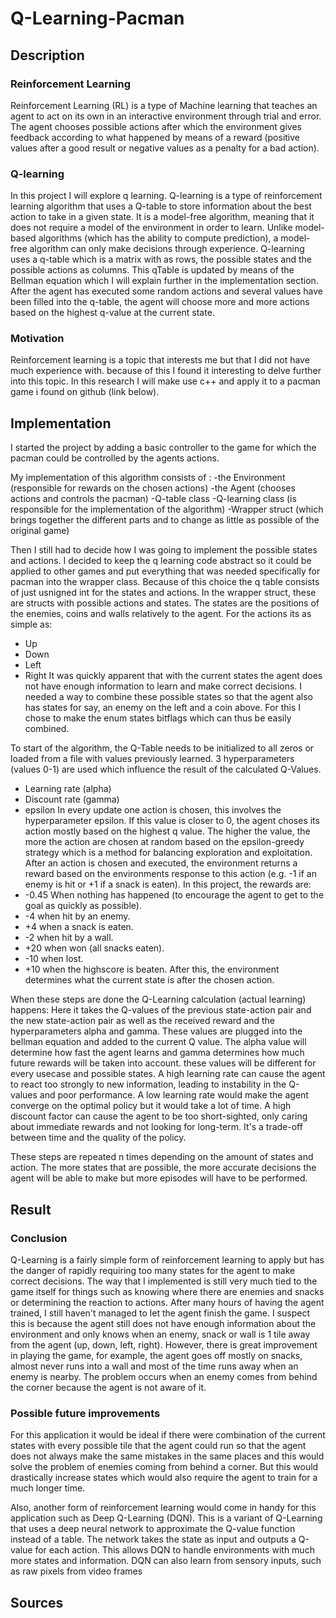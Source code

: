 # Q-Learning-Pacman


## Description

### Reinforcement Learning

Reinforcement Learning (RL) is a type of Machine learning that teaches an agent to act on its own in an interactive environment through trial and error.
The agent chooses possible actions after which the environment gives feedback according to what happened by means of a reward (positive values after a good result or negative values as a penalty for a bad action).

### Q-learning

In this project I will explore q learning.
Q-learning is a type of reinforcement learning algorithm that uses a Q-table to store information about the best action to take in a given state. 
It is a model-free algorithm, meaning that it does not require a model of the environment in order to learn.
Unlike model-based algorithms (which has the ability to compute prediction), a model-free algorithm can only make decisions through experience.
Q-learning uses a q-table which is a matrix with as rows, the possible states and the possible actions as columns.
This qTable is updated by means of the Bellman equation which I will explain further in the implementation section.
After the agent has executed some random actions and several values have been filled into the q-table, the agent will choose more and more actions based on the highest q-value at the current state.

### Motivation

Reinforcement learning is a topic that interests me but that I did not have much experience with. 
because of this I found it interesting to delve further into this topic.
In this research I will make use c++ and apply it to a pacman game i found on github (link below).

## Implementation

I started the project by adding a basic controller to the game for which the pacman could be controlled by the agents actions.

My implementation of this algorithm consists of :
-the Environment (responsible for rewards on the chosen actions)
-the Agent (chooses actions and controls the pacman)
-Q-table class
-Q-learning class (is responsible for the implementation of the algorithm)
-Wrapper struct (which brings together the different parts and to change as little as possible of the original game)

Then I still had to decide how I was going to implement the possible states and actions.
I decided to keep the q learning code abstract so it could be applied to other games and put everything that was needed specifically for pacman into the wrapper class.
Because of this choice the q table consists of just usnigned int for the states and actions.
In the wrapper struct, these are structs with possible actions and states.
The states are the positions of the enemies, coins and walls relatively to the agent.
For the actions its as simple as:
* Up
* Down
* Left
* Right 
It was quickly apparent that with the current states the agent does not have enough information to learn and make correct decisions.
I needed a way to combine these possible states so that the agent also has states for say, an enemy on the left and a coin above.
For this I chose to make the enum states bitflags which can thus be easily combined.

To start of the algorithm, the Q-Table needs to be initialized to all zeros or loaded from a file with values previously learned.
3 hyperparameters (values 0-1) are used which influence the result of the calculated Q-Values.
* Learning rate (alpha)
* Discount rate (gamma)
* epsilon 
In every update one action is chosen, this involves the hyperparameter epsilon.
If this value is closer to 0, the agent choses its action mostly based on the highest q value.
The higher the value, the more the action are chosen at random based on the epsilon-greedy strategy which is a method for balancing exploration and exploitation.
After an action is chosen and executed, the environment returns a reward based on the environments response to this action (e.g. -1 if an enemy is hit or +1 if a snack is eaten).
In this project, the rewards are:
* -0.45 When nothing has happened (to encourage the agent to get to the goal as quickly as possible).
* -4 when hit by an enemy.
* +4 when a snack is eaten.
* -2 when hit by a wall.
* +20 when won (all snacks eaten).
* -10 when lost.
* +10 when the highscore is beaten.
After this, the environment determines what the current state is after the chosen action.

When these steps are done the Q-Learning calculation (actual learning) happens:
Here it takes the Q-values of the previous state-action pair and the new state-action pair as well as the received reward and the hyperparameters alpha and gamma.
These values are plugged into the bellman equation and added to the current Q value.
The alpha value will determine how fast the agent learns and gamma determines how much future rewards will be taken into account.
these values will be different for every usecase and possible states.
A high learning rate can cause the agent to react too strongly to new information, leading to instability in the Q-values and poor performance.
A low learning rate would make the agent converge on the optimal policy but it would take a lot of time. 
A high discount factor can cause the agent to be too short-sighted, only caring about immediate rewards and not looking for long-term.
It's a trade-off between time and the quality of the policy.

These steps are repeated n times depending on the amount of states and action.
The more states that are possible, the more accurate decisions the agent will be able to make but more episodes will have to be performed.

## Result

### Conclusion
Q-Learning is a fairly simple form of reinforcement learning to apply but has the danger of rapidly requiring too many states for the agent to make correct decisions.
The way that I implemented is still very much tied to the game itself for things such as knowing where there are enemies and snacks or determining the reaction to actions.
After many hours of having the agent trained, I still haven't managed to let the agent finish the game. 
I suspect this is because the agent still does not have enough information about the environment and only knows when an enemy, snack or wall is 1 tile away from the agent (up, down, left, right).
However, there is great improvement in playing the game, for example, the agent goes off mostly on snacks, almost never runs into a wall and most of the time runs away when an enemy is nearby.
The problem occurs when an enemy comes from behind the corner because the agent is not aware of it.

### Possible future improvements
For this application it would be ideal if there were combination of the current states with every possible tile that the agent could run
so that the agent does not always make the same mistakes in the same places and this would solve the problem of enemies coming from behind a corner.
But this would drastically increase states which would also require the agent to train for a much longer time.

Also, another form of reinforcement learning would come in handy for this application such as Deep Q-Learning (DQN).
This is a variant of Q-Learning that uses a deep neural network to approximate the Q-value function instead of a table.
The network takes the state as input and outputs a Q-value for each action. This allows DQN to handle environments with much more states and information.
DQN can also learn from sensory inputs, such as raw pixels from video frames

## Sources

